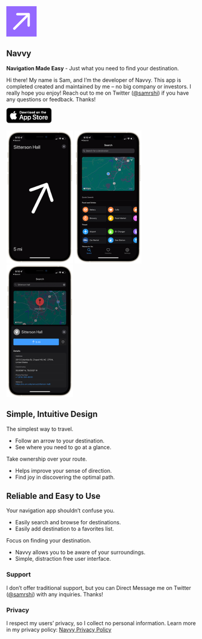 <img src="Screenshots/1024pt.png" width=80px>

## Navvy

**Navigation Made Easy** - Just what you need to find your destination.

Hi there! My name is Sam, and I’m the developer of Navvy. This app is completed created and maintained by me – no big company or investors. I really hope you enjoy! Reach out to me on Twitter ([@samrshi](https://twitter.com/samrshi)) if you have any questions or feedback. Thanks!

<a href="https://apps.apple.com/us/app/navvy-arrow-navigation/id1581542609">
  <img src="Screenshots/Download.png" alt="download on the app store">
</a>

<br/>
<br/>

<div align=left>
  <img src="Screenshots/Navigation Screen Big.png" height=350px>
  <img src="Screenshots/Search Screen Big.png" height=350px>
  <img src="Screenshots/Confirmation Screen Big.png" height=350px>
</div>

## Simple, Intuitive Design

The simplest way to travel.

- Follow an arrow to your destination.
- See where you need to go at a glance.

Take ownership over your route.

- Helps improve your sense of direction.
- Find joy in discovering the optimal path.

## Reliable and Easy to Use

Your navigation app shouldn’t confuse you.

- Easily search and browse for destinations.
- Easily add destination to a favorites list.

Focus on finding your destination.

- Navvy allows you to be aware of your surroundings.
- Simple, distraction free user interface.

### **Support**

I don’t offer traditional support, but you can Direct Message me on Twitter ([@samrshi](https://twitter.com/samrshi)) with any inquiries. Thanks!

### **Privacy**

I respect my users’ privacy, so I collect no personal information. Learn more in my privacy policy:
[Navvy Privacy Policy](https://samuelshi.com/navvy-privacy-policy)
